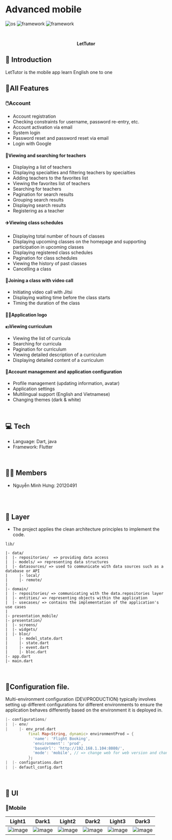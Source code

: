 # Advanced mobile
![os](https://img.shields.io/badge/-android-32DE84)
![framework](https://img.shields.io/badge/-dart-2196F3)
![framework](https://github.com/nguyenminhhung2011/State_manage_stream/assets/90996598/aa5ec898-994f-4ad0-b0dc-41c99281a9a3)

<br>

<p align="center">
</p>
<p align="center">
<b>LetTutor</b>
<br/>
</p>

## 📄 Introduction
LetTutor is the mobile app learn English one to one
<br>

## 📲All Features

### 🖱️Account
* Account registration
* Checking constraints for username, password re-entry, etc.
* Account activation via email
* System login
* Password reset and password reset via email
* Login with Google

#### 🐼Viewing and searching for teachers
* Displaying a list of teachers
* Displaying specialties and filtering teachers by specialties
* Adding teachers to the favorites list
* Viewing the favorites list of teachers
* Searching for teachers
* Pagination for search results
* Grouping search results
* Displaying search results
* Registering as a teacher
#### ✈️Viewing class schedules

* Displaying total number of hours of classes
* Displaying upcoming classes on the homepage and supporting participation in upcoming classes
* Displaying registered class schedules
* Pagination for class schedules
* Viewing the history of past classes
* Cancelling a class

#### 🛬Joining a class with video call

* Initiating video call with Jitsi
* Displaying waiting time before the class starts
* Timing the duration of the class

#### 💂‍♀️Application logo
 

#### 💵Viewing curriculum

* Viewing the list of curricula
* Searching for curricula
* Pagination for curriculum
* Viewing detailed description of a curriculum
* Displaying detailed content of a curriculum
#### 🐸Account management and application configuration

* Profile management (updating information, avatar)
* Application settings
* Multilingual support (English and Vietnamese)
* Changing themes (dark & white)

<br>

## 💻 Tech
* Language: Dart, java
* Framework: Flutter

<br>

## 👨‍💻 Members
* Nguyễn Minh Hưng: 20120491


<br>



<br>

## 🐼 Layer
* The project applies the clean architecture principles to implement the code.

```
lib/

|- data/
|  |- repositories/  => providing data access
|  |- models/ => representing data structures
|  |- datasources/ => used to communicate with data sources such as a database or API
|     |- local/ 
|     |- remote/ 
|
|- domain/
|  |- repositories/ => communicating with the data.repositories layer
|  |- entities/ => representing objects within the application
|  |- usecases/ => contains the implementation of the application's use cases
|
|- presentation_mobile/
|- presentation/
|  |- screens/ 
|  |- widgets/
|  |- bloc/
|     |- model_state.dart
|     |- state.dart
|     |- event.dart
|     |- bloc.dart
|- app.dart
|- main.dart

```

<br>

## 🐸Configuration file.
Multi-environment configuration (DEV/PRODUCTION) typically involves setting up different configurations for different environments to ensure the application behaves differently based on the environment it is deployed in. 
``` dart
|- configurations/
|  |- env/
|     |- env_prod.dart
          final Map<String, dynamic> environmentProd = {
            'name': 'Flight Booking',
            'environment': 'prod',
            'baseUrl': 'http://192.168.1.104:8080/',
            'mode': 'mobile', // => change web for web version and change to mobile for mobile version 
          };
|  |- configurations.dart 
|  |- defautl_config.dart
```

<br>

## 📱 UI

### 🐳Mobile
|  Light1 | Dark1 | Light2 | Dark2 | Light3 | Dark3 | 
|:--:|:--:|:--:|:--:|:--:|:--:|
|![image](https://github.com/nguyenminhhung2011/Flight-Booking/assets/90996598/4b009430-cb31-4c67-ac9c-27827d4fa5fc)|![image](https://github.com/nguyenminhhung2011/Flight-Booking/assets/90996598/a90dfa21-d2e9-4f5b-9d70-3e16fdd6c629)|![image](https://github.com/nguyenminhhung2011/Flight-Booking/assets/90996598/bcc33bad-2a61-4307-9469-0d0434a96a43)|![image](https://github.com/nguyenminhhung2011/Flight-Booking/assets/90996598/9d9ca3a9-3918-4bc7-ab01-91dc1fcef49b)|![image](https://github.com/nguyenminhhung2011/Flight-Booking/assets/90996598/845167a9-0e54-4c02-90a8-68f23861a391)|![image](https://github.com/nguyenminhhung2011/Flight-Booking/assets/90996598/85c9e589-e6f0-4591-8f90-b4687e1dcc75)|
